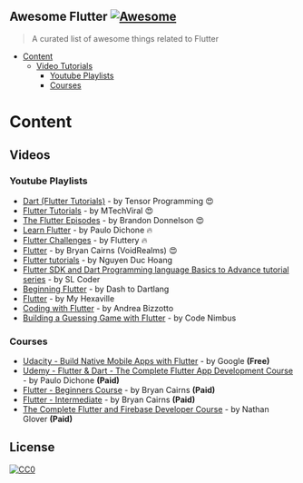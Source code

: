 
## Awesome Flutter [![Awesome](https://cdn.rawgit.com/sindresorhus/awesome/d7305f38d29fed78fa85652e3a63e154dd8e8829/media/badge.svg)](https://github.com/sindresorhus/awesome)

> A curated list of awesome things related to Flutter

- [Content](#content)
	- [Video Tutorials](#video-tutorials)
		- [Youtube Playlists](#youtube-playlists)
		- [Courses](#courses)

# Content

## Videos

### Youtube Playlists

- [Dart (Flutter Tutorials)](https://www.youtube.com/playlist?list=PLJbE2Yu2zumDqr_-hqpAN0nIr6m14TAsd) - by Tensor Programming 😍
- [Flutter Tutorials](https://www.youtube.com/watch?v=qWL1lGchpRA&list=PLR2qQy0Zxs_UdqAcaipPR3CG1Ly57UlhV) - by MTechViral 😍
- [The Flutter Episodes](https://www.youtube.com/playlist?list=PLBbgqtDgdc_RUWUCInIqxpY--C94C6Xjh) - by Brandon Donnelson 😍
- [Learn Flutter](https://www.youtube.com/watch?v=1Tv1_K3WDuE&list=PLF9bFmu3NqWqchwS3DO9MDSl15IiHQWcr) - by Paulo Dichone 🔥
- [Flutter Challenges](https://www.youtube.com/channel/UCtWyVkPpb8An90SNDTNF0Pg/videos) - by Fluttery 🔥
- [Flutter](https://www.youtube.com/watch?v=ulg2dpPkulw&list=PLUbFnGajtZlX9ubiLzYz_cw92esraiIBi) - by Bryan Cairns (VoidRealms) 😍
- [Flutter tutorials](https://www.youtube.com/watch?v=QQrRmuFDZs0&list=PLWBrqglnjNl3sexiXo45aN_JdOJ9pxOoQ) - by Nguyen Duc Hoang
- [Flutter SDK and Dart Programming language Basics to Advance tutorial series](https://www.youtube.com/watch?v=g6FWgADbDpE&list=PLurs4YIXZ79Cy-8GZc0Y3MAYGRvZNxiVe) - by SL Coder
- [Beginning Flutter](https://www.youtube.com/playlist?list=PL0iaWPijZ-OdI59_nJWTb9-7Ec6h7U-Eo) - by Dash to Dartlang
- [Flutter](https://www.youtube.com/watch?v=J0jrXsVNfCU&list=PLyBJGlv6J3D8cebPUY6oD2biymlTKP_vq) - by My Hexaville
- [Coding with Flutter](https://www.youtube.com/playlist?list=PLNnAcB93JKV9iZ2cwk9MEx3_JG8BRikMP) - by Andrea Bizzotto
- [Building a Guessing Game with Flutter](https://www.youtube.com/playlist?list=PLjDSWY1NHEAdwtfmefL9X14dY_KKxzIwF) - by Code Nimbus


### Courses

- [Udacity - Build Native Mobile Apps with Flutter](https://udacity.com/course/build-native-mobile-apps-with-flutter--ud905) - by Google **(Free)**
- [Udemy - Flutter & Dart - The Complete Flutter App Development Course](https://www.udemy.com/flutter-dart-the-complete-flutter-app-development-course/) - by Paulo Dichone **(Paid)**
- [Flutter - Beginners Course](https://www.udemy.com/flutters-beginners-course/) - by Bryan Cairns **(Paid)**
- [Flutter - Intermediate](https://www.udemy.com/flutter-intermediate/) - by Bryan Cairns **(Paid)**
- [The Complete Flutter and Firebase Developer Course](https://www.udemy.com/flutter-development/) - by Nathan Glover  **(Paid)**


## License
[![CC0](https://i.creativecommons.org/p/zero/1.0/88x31.png)](https://creativecommons.org/publicdomain/zero/1.0/)
